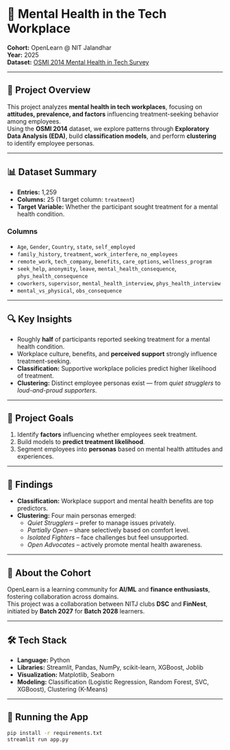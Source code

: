 # 🧠 Mental Health in the Tech Workplace

**Cohort:** OpenLearn @ NIT Jalandhar  
**Year:** 2025  
**Dataset:** [OSMI 2014 Mental Health in Tech Survey](https://osmihelp.org/research)

---

## 📌 Project Overview

This project analyzes **mental health in tech workplaces**, focusing on **attitudes, prevalence, and factors** influencing treatment-seeking behavior among employees.  
Using the **OSMI 2014** dataset, we explore patterns through **Exploratory Data Analysis (EDA)**, build **classification models**, and perform **clustering** to identify employee personas.

---

## 📊 Dataset Summary

- **Entries:** 1,259  
- **Columns:** 25 (1 target column: `treatment`)  
- **Target Variable:** Whether the participant sought treatment for a mental health condition.

### Columns
- `Age`, `Gender`, `Country`, `state`, `self_employed`
- `family_history`, `treatment`, `work_interfere`, `no_employees`
- `remote_work`, `tech_company`, `benefits`, `care_options`, `wellness_program`
- `seek_help`, `anonymity`, `leave`, `mental_health_consequence`, `phys_health_consequence`
- `coworkers`, `supervisor`, `mental_health_interview`, `phys_health_interview`
- `mental_vs_physical`, `obs_consequence`

---

## 🔍 Key Insights

- Roughly **half** of participants reported seeking treatment for a mental health condition.
- Workplace culture, benefits, and **perceived support** strongly influence treatment-seeking.
- **Classification:** Supportive workplace policies predict higher likelihood of treatment.
- **Clustering:** Distinct employee personas exist — from *quiet strugglers* to *loud-and-proud supporters*.

---

## 🎯 Project Goals

1. Identify **factors** influencing whether employees seek treatment.
2. Build models to **predict treatment likelihood**.
3. Segment employees into **personas** based on mental health attitudes and experiences.

---

## 🔑 Findings

- **Classification:** Workplace support and mental health benefits are top predictors.
- **Clustering:** Four main personas emerged:
  - *Quiet Strugglers* – prefer to manage issues privately.
  - *Partially Open* – share selectively based on comfort level.
  - *Isolated Fighters* – face challenges but feel unsupported.
  - *Open Advocates* – actively promote mental health awareness.

---

## 👥 About the Cohort

OpenLearn is a learning community for **AI/ML** and **finance enthusiasts**, fostering collaboration across domains.  
This project was a collaboration between NITJ clubs **DSC** and **FinNest**,  
initiated by **Batch 2027** for **Batch 2028** learners.

---

## 🛠 Tech Stack

- **Language:** Python
- **Libraries:** Streamlit, Pandas, NumPy, scikit-learn, XGBoost, Joblib
- **Visualization:** Matplotlib, Seaborn
- **Modeling:** Classification (Logistic Regression, Random Forest, SVC, XGBoost), Clustering (K-Means)

---

## 🚀 Running the App

```bash
pip install -r requirements.txt
streamlit run app.py
